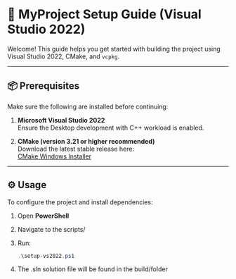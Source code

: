# 🚀 MyProject Setup Guide (Visual Studio 2022)

Welcome! This guide helps you get started with building the project using Visual Studio 2022, CMake, and `vcpkg`.



---

## 📦 Prerequisites

Make sure the following are installed before continuing:

1. **Microsoft Visual Studio 2022**  
   Ensure the Desktop development with C++ workload is enabled.

2. **CMake (version 3.21 or higher recommended)**  
   Download the latest stable release here:  
   [CMake Windows Installer](https://github.com/Kitware/CMake/releases/download/v4.0.3/cmake-4.0.3-windows-x86_64.msi)

---

## ⚙️ Usage

To configure the project and install dependencies:

1. Open **PowerShell**
2. Navigate to the scripts/
3. Run:

   ```powershell
   .\setup-vs2022.ps1
4. The .sln solution file will be found in the build/folder